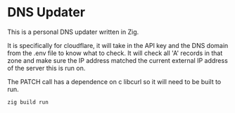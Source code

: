 # DNS Updater

This is a personal DNS updater written in Zig.

It is specifically for cloudflare, it will take in the API key and the DNS domain from the .env file to know what to check. It will check all 'A' records in that zone and make sure the IP address matched the current external IP address of the server this is run on.

The PATCH call has a dependence on c libcurl so it will need to be built to run.

`zig build run`
